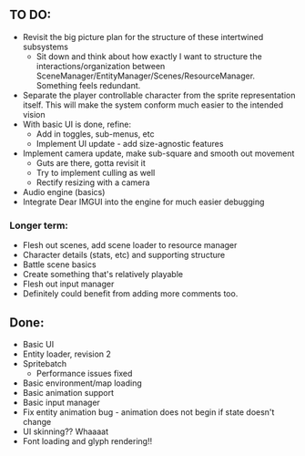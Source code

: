 
## TO DO:

- Revisit the big picture plan for the structure of these intertwined subsystems
    - Sit down and think about how exactly I want to structure the interactions/organization between SceneManager/EntityManager/Scenes/ResourceManager. Something feels redundant.
- Separate the player controllable character from the sprite representation itself. This will make the system conform much easier to the intended vision
- With basic UI is done, refine:
  - Add in toggles, sub-menus, etc
  - Implement UI update - add size-agnostic features
 - Implement camera update, make sub-square and smooth out movement
    - Guts are there, gotta revisit it
    - Try to implement culling as well
    - Rectify resizing with a camera
 - Audio engine (basics)
 - Integrate Dear IMGUI into the engine for much easier debugging

### Longer term:

 - Flesh out scenes, add scene loader to resource manager
 - Character details (stats, etc) and supporting structure
 - Battle scene basics
 - Create something that's relatively playable
 - Flesh out input manager
 - Definitely could benefit from adding more comments too.

## Done:
 - Basic UI
 - Entity loader, revision 2
 - Spritebatch
   - Performance issues fixed
 - Basic environment/map loading
 - Basic animation support
 - Basic input manager
 - Fix entity animation bug - animation does not begin if state doesn't change
 - UI skinning?? Whaaaat
 - Font loading and glyph rendering!!